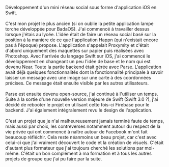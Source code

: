 Développement d'un mini réseau social sous forme d'application iOS en Swift. 
<br>
<br>
C'est mon projet le plus ancien (si on oublie la petite application lampe torche développée pour BadaOS). J'ai commencé à travailler dessus lorsque j'étais au lycée. L'idée était de faire un réseau social basé sur la position à la manière de ce que l'application Happn (qui n'existait encore pas à l'époque) propose. L'application s'appelait Proxymity et c'était d'abord uniquement des maquettes sur papier puis réalisées avec Photoshop. Avec l'arrivée du langage Swift sur iOS, j'ai commencé le développement en changeant un peu l'idée de base et le nom qui est devenu Near. Toute la partie backend était gérée avec Parse. L'application avait déjà quelques fonctionnalités dont la fonctionnalité principale à savoir laisser un message avec une image sur une carte à des coordonnées précises. Ce message était ensuite visible par les autres utilisateurs. 
<br>
<br>
Parse est ensuite devenu open-source, j'ai continué à l'utiliser un temps. Suite à la sortie d'une nouvelle version majeure de Swift (Swift 3.0 ?), j'ai décidé de rebooter le projet en utilisant cette fois-ci Firebase pour le backend. J'ai également intégralement revu le design de l'application. 
<br>
<br>
C'est un projet que je n'ai malheureusement jamais terminé faute de temps, mais aussi par choix, les contreverses notamment autour du respect de la vie privée qui ont commencé à naître autour de Facebook m'ont fait beaucoup réfléchir. Cela reste néanmoins un beau projet, car c'est avec celui-ci que j'ai vraiment découvert le code et la création de visuels. C'était d'autant plus formateur que j'ai toujours cherché les solutions par moi-même. C'était un bon complément à ma formation et à tous les autres projets de groupe que j'ai pu faire par la suite.